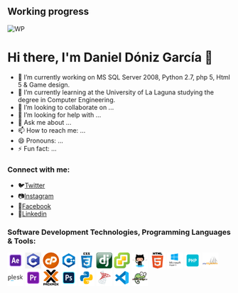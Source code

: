 ## Working progress
<img alt="WP" width="300px" src="https://traduccionesitaliano.files.wordpress.com/2016/04/work-in-progress.png?w=487" />

# Hi there, I'm Daniel Dóniz García 👋

- 🔭 I’m currently working on MS SQL Server 2008, Python 2.7, php 5, Html 5 & Game design.
- 🌱 I’m currently learning at the University of La Laguna studying the degree in Computer Engineering.
- 👯 I’m looking to collaborate on ...
- 🤔 I’m looking for help with ...
- 💬 Ask me about ...
- 📫 How to reach me: ...
- 😄 Pronouns: ...
- ⚡ Fun fact: ...

### Connect with me:
- 🐦[Twitter](https://twitter.com/mrdoniz) 
- 📷[Instagram](https://www.instagram.com/mrdoniz/)
- 📘[Facebook](facebook.com/mrdonizfb)
- 💼[Linkedin](https://www.linkedin.com/in/adal-diaz-fari%C3%B1a-56748a18b/)

### Software Development Technologies, Programming Languages & Tools:
<div display="flex">
<img alt="Adobe AfterEffects" width="36px" src="https://github.com/MrDoniz/MrDoniz/blob/main/image/af.png">
<img alt="C" width="36px" src="https://github.com/MrDoniz/MrDoniz/blob/main/image/c.png"/>
<img alt="cPanel" width="36px" src="https://github.com/MrDoniz/MrDoniz/blob/main/image/cp.png"/>
<img alt="C++" width="36px" src="https://github.com/MrDoniz/MrDoniz/blob/main/image/cpp.png"/>
<img alt="CSS3" width="36px" src="https://github.com/MrDoniz/MrDoniz/blob/main/image/css.png"/>
<img alt="Django" width="36px" src="https://github.com/MrDoniz/MrDoniz/blob/main/image/dj.png"/>
<img alt="VMware ESXi" width="36px" src="https://github.com/MrDoniz/MrDoniz/blob/main/image/esxi.png"/>
<img alt="GitHub" width="36px" src="https://github.com/MrDoniz/MrDoniz/blob/main/image/gh.png"/>
<img alt="HTML5" width="36px" src="https://github.com/MrDoniz/MrDoniz/blob/main/image/html.png"/>
<img alt="Hyper-V" width="36px" src="https://github.com/MrDoniz/MrDoniz/blob/main/image/hyperv.png"/>
<img alt="php" width="36px" src="https://github.com/MrDoniz/MrDoniz/blob/main/image/php.png"/>
<img alt="phpMyAdmin" width="36px" src="https://github.com/MrDoniz/MrDoniz/blob/main/image/phpma.png"/>
<img alt="Plesk" width="36px" src="https://github.com/MrDoniz/MrDoniz/blob/main/image/plesk.jpg"/>
<img alt="AdobePremiere" width="36px" src="https://github.com/MrDoniz/MrDoniz/blob/main/image/pr.png"/>
<img alt="Proxmox" width="36px" src="https://github.com/MrDoniz/MrDoniz/blob/main/image/proxmox.png"/>
<img alt="Adobe Photoshop" width="36px" src="https://github.com/MrDoniz/MrDoniz/blob/main/image/ps.png"/>
<img alt="Python" width="36px" src="https://github.com/MrDoniz/MrDoniz/blob/main/image/python.png"/>
<img alt="MS SQL Server" width="36px" src="https://github.com/MrDoniz/MrDoniz/blob/main/image/sql.png"/>
<img alt="Visual Studio Code" width="36px" src="https://github.com/MrDoniz/MrDoniz/blob/main/image/vsc.png"/>
<img alt="Notepad ++" width="36px" src="https://github.com/MrDoniz/MrDoniz/blob/main/image/notepadpp.jpg"/>
</div>


